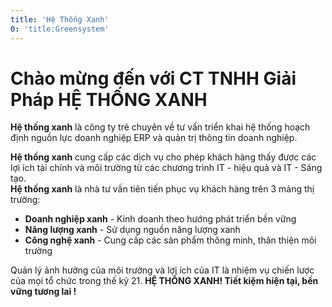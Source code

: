 ```yaml
---
title: 'Hệ Thống Xanh'
0: 'title:Greensystem'
---
```


# Chào mừng đến với CT TNHH Giải Pháp HỆ THỐNG XANH
**Hệ thống xanh** là công ty trẻ chuyên về tư vấn triển khai hệ thống hoạch định nguồn lực doanh nghiệp ERP và quản trị thông tin doanh nghiệp.

**Hệ thống xanh** cung cấp các dịch vụ cho phép khách hàng thấy được các lợi ích tài chính và môi trường từ các chương trình IT - hiệu quả và IT - Sáng tạo.<br>
**Hệ thống xanh** là nhà tư vấn tiên tiến phục vụ khách hàng trên 3 mảng thị trường:

*  **Doanh nghiệp xanh** - Kinh doanh theo hướng phát triển bền vững
*  **Năng lượng xanh** - Sử dụng nguồn năng lượng xanh
*  **Công nghệ xanh** - Cung cấp các sản phẩm thông minh, thân thiện môi trường

Quản lý ảnh hưởng của môi trường và lợi ích của IT là nhiệm vụ chiến lược của mọi tổ chức trong thế kỷ 21. **HỆ THỐNG XANH! Tiết kiệm hiện tại, bền vững tương lai !**
